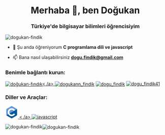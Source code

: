 <h1 align="center">Merhaba 👋, ben Doğukan</h1>
<h3 align="center">Türkiye'de bilgisayar bilimleri öğrencisiyim</h3>

<p align="left"> <img src ="https://komarev.com/ghpvc/?username=dogukan-findik&label=Profile%20views&color=0e75b6&style=flat" alt="dogukan-findik" /> </p>

- 🌱 Şu anda öğreniyorum **C programlama dili ve javascript**

- 📫 Bana nasıl ulaşabilirsiniz **dogu.findik@gmail.com**

<h3 align="left">Benimle bağlantı kurun:</h3>
<p align="left">
<a href ="https://linkedin.com/in/doğukan-fındık" target="blank"><img align="center" src="https://raw.githubusercontent.com/rahuldkjain/github-profile-readme-generator/master/src/images/icons/Social/linked-in-alt.svg" alt="doğukan-fındık" height="30" width="40" />< /a>
<a href="https://instagram.com/dogukann_findik" target="blank"><img align="center" src="https://raw.githubusercontent.com/rahuldkjain/github-profile-readme-generator /master/src/images/icons/Social/instagram.svg" alt="dogukann_findik" height="30" width="40" /></a>
<a href="https://www.hackerrank.com /dogu_findik" target="blank"><img align="center" src="https://raw.githubusercontent.com/rahuldkjain/github-profile-readme-generator/master/src/images/icons/Social/hackerrank .svg" alt="dogu_findik" height="30" width="40" /></a>
<a href="https://www.leetcode.com/dogu_findik41" target="blank"><img hizala ="merkez"src="https://raw.githubusercontent.com/rahuldkjain/github-profile-readme-generator/master/src/images/icons/Social/leet-code.svg" alt="dogu_findik41" height="30" genişlik ="40" /></a>
</p>

<h3 align="left">Diller ve Araçlar:</h3>
<p align="left"> <a href="https://www.cprogramming.com/" target="_blank" rel="noreferrer" > <img src="https://raw.githubusercontent.com/devicons/devicon/master/icons/c/c-original.svg" alt="c" width="40" height="40"/> < /a> <a href="https://developer.mozilla.org/en-US/docs/Web/JavaScript" target="_blank" rel="noreferrer"> <img src="https://raw. githubusercontent.com/devicons/devicon/master/icons/javascript/javascript-original.svg" alt="javascript" width="40" height="40"/> </a> </p> <p>

<img align="left" src="https://github-readme-stats.vercel.app/api/top-langs?username=dogukan-findik&show_icons=true&locale=en&layout=compact" alt="dogukan-findik" /> </p>

<p> <img align="center" src="https://github-readme-stats.vercel.app/api?username=dogukan-findik&show_icons=true&locale=tr" alt="dogukan-findik" /> </p>


